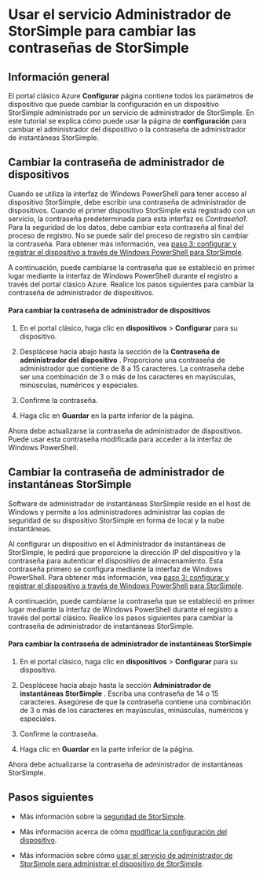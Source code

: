 <properties 
   pageTitle="Cambiar las contraseñas de StorSimple | Microsoft Azure" 
   description="Describe cómo usar el servicio Administrador de StorSimple para cambiar la contraseña de administrador StorSimple instantánea administrador y dispositivo." 
   services="storsimple" 
   documentationCenter="NA" 
   authors="alkohli" 
   manager="carmonm" 
   editor=""/>

<tags
   ms.service="storsimple"
   ms.devlang="NA"
   ms.topic="article"
   ms.tgt_pltfrm="NA"
   ms.workload="TBD" 
   ms.date="08/17/2016"
   ms.author="alkohli"/>

# <a name="use-the-storsimple-manager-service-to-change-your-storsimple-passwords"></a>Usar el servicio Administrador de StorSimple para cambiar las contraseñas de StorSimple

## <a name="overview"></a>Información general 

El portal clásico Azure **Configurar** página contiene todos los parámetros de dispositivo que puede cambiar la configuración en un dispositivo StorSimple administrado por un servicio de administrador de StorSimple. En este tutorial se explica cómo puede usar la página de **configuración** para cambiar el administrador del dispositivo o la contraseña de administrador de instantáneas StorSimple.

## <a name="change-the-device-administrator-password"></a>Cambiar la contraseña de administrador de dispositivos

Cuando se utiliza la interfaz de Windows PowerShell para tener acceso al dispositivo StorSimple, debe escribir una contraseña de administrador de dispositivos. Cuando el primer dispositivo StorSimple está registrado con un servicio, la contraseña predeterminada para esta interfaz es *Contraseña1*. Para la seguridad de los datos, debe cambiar esta contraseña al final del proceso de registro. No se puede salir del proceso de registro sin cambiar la contraseña. Para obtener más información, vea [paso 3: configurar y registrar el dispositivo a través de Windows PowerShell para StorSimple](storsimple-deployment-walkthrough-u2.md#step-3-configure-and-register-the-device-through-windows-powershell-for-storsimple).

A continuación, puede cambiarse la contraseña que se estableció en primer lugar mediante la interfaz de Windows PowerShell durante el registro a través del portal clásico Azure. Realice los pasos siguientes para cambiar la contraseña de administrador de dispositivos.

#### <a name="to-change-the-device-administrator-password"></a>Para cambiar la contraseña de administrador de dispositivos

1. En el portal clásico, haga clic en **dispositivos** > **Configurar** para su dispositivo.

2. Desplácese hacia abajo hasta la sección de la **Contraseña de administrador del dispositivo** . Proporcione una contraseña de administrador que contiene de 8 a 15 caracteres. La contraseña debe ser una combinación de 3 o más de los caracteres en mayúsculas, minúsculas, numéricos y especiales.

3. Confirme la contraseña.

4. Haga clic en **Guardar** en la parte inferior de la página.

Ahora debe actualizarse la contraseña de administrador de dispositivos. Puede usar esta contraseña modificada para acceder a la interfaz de Windows PowerShell.

## <a name="change-the-storsimple-snapshot-manager-password"></a>Cambiar la contraseña de administrador de instantáneas StorSimple

Software de administrador de instantáneas StorSimple reside en el host de Windows y permite a los administradores administrar las copias de seguridad de su dispositivo StorSimple en forma de local y la nube instantáneas.

Al configurar un dispositivo en el Administrador de instantáneas de StorSimple, le pedirá que proporcione la dirección IP del dispositivo y la contraseña para autenticar el dispositivo de almacenamiento. Esta contraseña primero se configura mediante la interfaz de Windows PowerShell. Para obtener más información, vea [paso 3: configurar y registrar el dispositivo a través de Windows PowerShell para StorSimple](storsimple-deployment-walkthrough-u2.md#step-3-configure-and-register-the-device-through-windows-powershell-for-storsimple).

A continuación, puede cambiarse la contraseña que se estableció en primer lugar mediante la interfaz de Windows PowerShell durante el registro a través del portal clásico. Realice los pasos siguientes para cambiar la contraseña de administrador de instantáneas StorSimple.

#### <a name="to-change-the-storsimple-snapshot-manager-password"></a>Para cambiar la contraseña de administrador de instantáneas StorSimple

1. En el portal clásico, haga clic en **dispositivos** > **Configurar** para su dispositivo.

2. Desplácese hacia abajo hasta la sección **Administrador de instantáneas StorSimple** . Escriba una contraseña de 14 o 15 caracteres. Asegúrese de que la contraseña contiene una combinación de 3 o más de los caracteres en mayúsculas, minúsculas, numéricos y especiales.

3. Confirme la contraseña.

4. Haga clic en **Guardar** en la parte inferior de la página.

Ahora debe actualizarse la contraseña de administrador de instantáneas StorSimple.
 

## <a name="next-steps"></a>Pasos siguientes

- Más información sobre la [seguridad de StorSimple](storsimple-security.md).

- Más información acerca de cómo [modificar la configuración del dispositivo](storsimple-modify-device-config.md).

- Más información sobre cómo [usar el servicio de administrador de StorSimple para administrar el dispositivo de StorSimple](storsimple-manager-service-administration.md).
